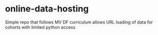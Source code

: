 # online-data-hosting


Simple repo that follows MV DF curriculum allows URL loading of data for cohorts with limited python access
